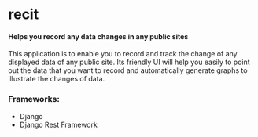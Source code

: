 # recit
#### Helps you record any data changes in any public sites

This application is to enable you to record and track the change of any displayed data of any public site. Its friendly UI will help you easily to point out the data that you want to record and automatically generate graphs to illustrate the changes of data.

### Frameworks:
- Django
- Django Rest Framework
